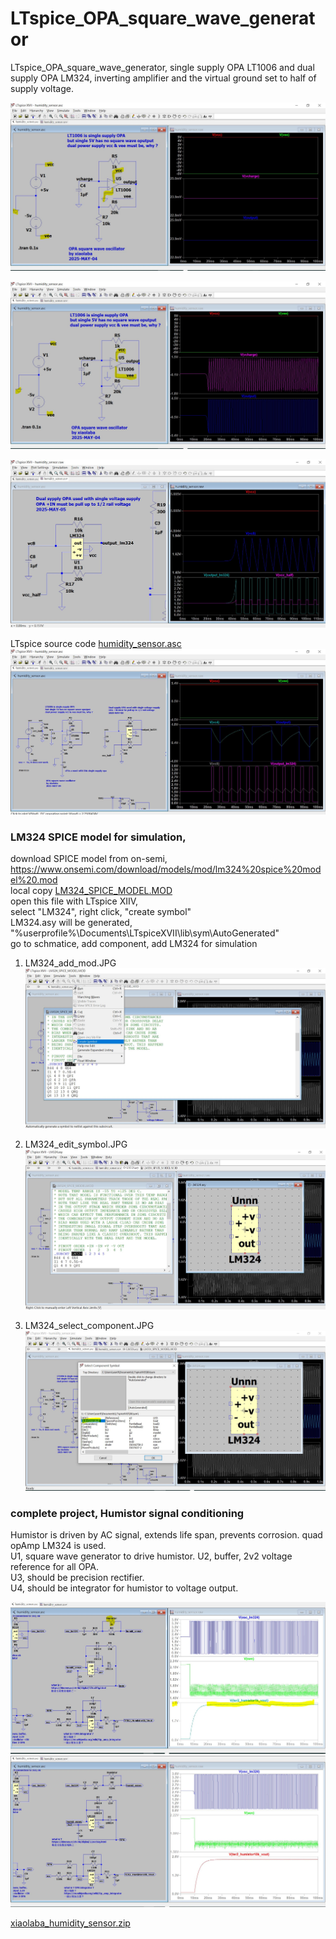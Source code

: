 # LTspice_OPA_square_wave_generator
LTspice_OPA_square_wave_generator, single supply OPA LT1006 and dual supply OPA LM324, inverting amplifier and the virtual ground set to half of supply voltage.  

![OPA_osc_single_supply_NG.JPG](OPA_osc_single_supply_NG.JPG)   

![OPA_osc_dual_supply.JPG](OPA_osc_dual_supply.JPG)   

![LM324_dual_supply_opa_single_5V_ok.JPG](LM324_dual_supply_opa_single_5V_ok.JPG)  


LTspice source code [humidity_sensor.asc](humidity_sensor.asc)  
![LM324_LT1006_single_5V_ok.JPG](LM324_LT1006_single_5V_ok.JPG)   



### LM324 SPICE model for simulation,
download SPICE model from on-semi, https://www.onsemi.com/download/models/mod/lm324%20spice%20model%20.mod   
local copy [LM324_SPICE_MODEL.MOD](LM324_SPICE_MODEL.MOD)  
open this file with LTspice XIIV,  
select "LM324", right click, "create symbol"  
LM324.asy will be generated, "%userprofile%\Documents\LTspiceXVII\lib\sym\AutoGenerated"  
go to schmatice, add component, add LM324 for simulation  

1. LM324_add_mod.JPG  
![LM324_add_mod.JPG](LM324_add_mod.JPG)  

2. LM324_edit_symbol.JPG  
![LM324_edit_symbol.JPG](LM324_edit_symbol.JPG)

3. LM324_select_component.JPG  
![LM324_select_component.JPG](LM324_select_component.JPG)  


### complete project, Humistor signal conditioning
Humistor is driven by AC signal, extends life span, prevents corrosion. quad opAmp LM324 is used.  
U1, square wave generator to drive humistor.
U2, buffer, 2v2 voltage reference for all OPA.  
U3, should be precision rectifier.  
U4, should be integrator for humistor to voltage output.  

![HITACHI_RD-12KL_HUMI_SENSOR_1K_VOUT3v3.jpg](HITACHI_RD-12KL_HUMI_SENSOR_1K_VOUT3v3.jpg)   
![HITACHI_RD-12KL_HUMI_SENSOR_10K_VOUT2v5.jpg](HITACHI_RD-12KL_HUMI_SENSOR_10K_VOUT2v5.jpg)  

[xiaolaba_humidity_sensor.zip](xiaolaba_humidity_sensor.zip)  


